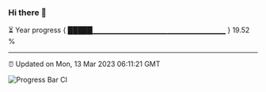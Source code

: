 ### Hi there 👋

⏳ Year progress { █████▁▁▁▁▁▁▁▁▁▁▁▁▁▁▁▁▁▁▁▁▁▁▁▁▁ } 19.52 %

---

⏰ Updated on Mon, 13 Mar 2023 06:11:21 GMT

![Progress Bar CI](https://github.com/Shyam-Makwana/GitHub-Actions-Demo/workflows/Progress%20Bar%20CI/badge.svg)
